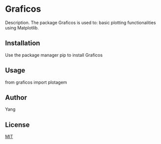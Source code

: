 # Graficos

Description.
The package Graficos is used to:
    basic plotting functionalities using Matplotlib.

## Installation
Use the package manager pip to install Graficos


## Usage

from graficos import plotagem

## Author
Yang

## License
[MIT](https://choosealicense.com/licenses/mit/)